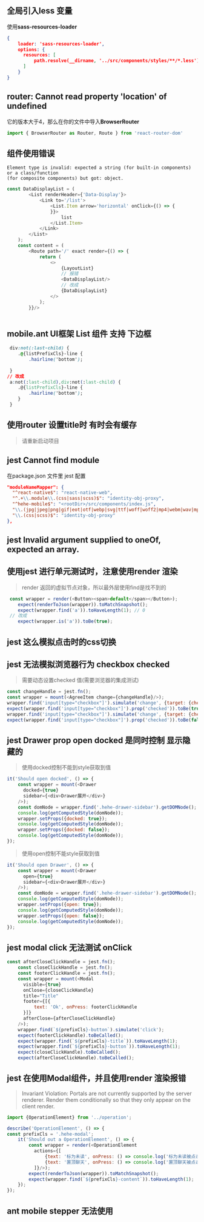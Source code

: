## 全局引入less 变量
使用**sass-resources-loader**
```json
{
    loader: 'sass-resources-loader',
    options: {
      resources: [
          path.resolve(__dirname, '../src/components/styles/**/*.less'),
      ]
    }
}

```
## router: Cannot read property 'location' of undefined
它的版本大于4，那么在你的文件中导入**BrowserRouter**
```javascript
import { BrowserRouter as Router, Route } from 'react-router-dom'

```
## 组件使用错误
```
Element type is invalid: expected a string (for built-in components) or a class/function 
(for composite components) but got: object.

```
```javascript
const DataDisplayList = (
        <List renderHeader={'Data-Display'}>
            <Link to='/list'>
                <List.Item arrow='horizontal' onClick={() => {
                }}>
                    list
                </List.Item>
            </Link>
        </List>
    );
    const content = (
        <Route path='/' exact render={() => {
            return (
                <>
                    {LayoutList}
                    // 报错
                    <DataDisplayList/>
                    // 改成
                    {DataDisplayList}
                </>
            );
        }}/>
   

```
## mobile.ant UI框架 List 组件 支持 <a> 下边框
```css
 div:not(:last-child) {
    .@{listPrefixCls}-line {
        .hairline('bottom');
   
 }
// 改成
 a:not(:last-child),div:not(:last-child) {
    .@{listPrefixCls}-line {
        .hairline('bottom');
    }
 }

```
## 使用router 设置title时 有时会有缓存

> 请重新启动项目

## jest Cannot find module

在package.json 文件里 jest 配置
```json
"moduleNameMapper": {
  "^react-native$": "react-native-web",
  "^.+\\.module\\.(css|sass|scss)$": "identity-obj-proxy",
  "^hehe-mobile$": "<rootDir>/src/components/index.js",
  "\\.(jpg|jpeg|png|gif|eot|otf|webp|svg|ttf|woff|woff2|mp4|webm|wav|mp3|m4a|aac|oga)$": "<rootDir>/src/test/fileMock.js",
  "\\.(css|scss)$": "identity-obj-proxy"
},

```

## jest Invalid argument supplied to oneOf, expected an array.

## 使用jest 进行单元测试时，注意使用render 渲染
> render 返回的虚拟节点对象，所以最外层使用find是找不到的

```javascript
 const wrapper = render(<Button><span>default</span></Button>);
    expect(renderToJson(wrapper)).toMatchSnapshot();
    expect(wrapper.find('a')).toHaveLength(1); // 0 
 // 改成
    expect(wrapper.is('a')).toBe(true); 

```

## jest 这么模拟点击时的css切换

## jest 无法模拟浏览器行为 checkbox checked
> 需要动态设置checked 值(需要浏览器的集成测试)

```javascript
const changeHandle = jest.fn();
const wrapper = mount(<AgreeItem change={changeHandle}/>);
wrapper.find('input[type="checkbox"]').simulate('change', {target: {checked: true}});
expect(wrapper.find('input[type="checkbox"]').prop('checked')).toBe(true);
wrapper.find('input[type="checkbox"]').simulate('change', {target: {checked: false}});
expect(wrapper.find('input[type="checkbox"]').prop('checked')).toBe(false);

``` 
## jest Drawer prop open docked 是同时控制 显示隐藏的

> 使用docked控制不能到style获取到值

```javascript
it('Should open docked', () => {
    const wrapper = mount(<Drawer
      docked={true}
      sidebar={<div>Drawer展开</div>}
    />);
    const domNode = wrapper.find('.hehe-drawer-sidebar').getDOMNode();
    console.log(getComputedStyle(domNode));
    wrapper.setProps({docked: true});
    console.log(getComputedStyle(domNode));
    wrapper.setProps({docked: false});
    console.log(getComputedStyle(domNode));
});

```
> 使用open控制不能style获取到值

```javascript
it('Should open Drawer', () => {
    const wrapper = mount(<Drawer
      open={true}
      sidebar={<div>Drawer展开</div>}
    />);
    const domNode = wrapper.find('.hehe-drawer-sidebar').getDOMNode();
    console.log(getComputedStyle(domNode));
    wrapper.setProps({open: true});
    console.log(getComputedStyle(domNode));
    wrapper.setProps({open: false});
    console.log(getComputedStyle(domNode));
});

```
## jest modal click 无法测试 onClick 
```javascript
const afterCloseClickHandle = jest.fn();
    const closeClickHandle = jest.fn();
    const footerClickHandle = jest.fn();
    const wrapper = mount(<Modal
      visible={true}
      onClose={closeClickHandle}
      title="Title"
      footer={[{
          text: 'Ok', onPress: footerClickHandle
      }]}
      afterClose={afterCloseClickHandle}
    />);
    wrapper.find(`${prefixCls}-button`).simulate('click');
    expect(footerClickHandle).toBeCalled();
    expect(wrapper.find(`${prefixCls}-title`)).toHaveLength(1);
    expect(wrapper.find(`${prefixCls}-button`)).toHaveLength(1);
    expect(closeClickHandle).toBeCalled();
    expect(afterCloseClickHandle).toBeCalled();
```
## jest 在使用Modal组件，并且使用render 渲染报错

> Invariant Violation: Portals are not currently supported by the server renderer. Render them conditionally so that they only appear on the client render.

```javascript
import {OperationElement} from '../operation';

describe('OperationElement', () => {
const prefixCls = '.hehe-modal';
    it('Should out a OperationElement', () => {
        const wrapper = render(<OperationElement
          actions={[
              {text: '标为未读', onPress: () => console.log('标为未读被点击了')},
              {text: '置顶聊天', onPress: () => console.log('置顶聊天被点击了')},
          ]}/>);
        expect(renderToJson(wrapper)).toMatchSnapshot();
        expect(wrapper.find(`${prefixCls}-content`)).toHaveLength(1);
    });
});
```

## ant mobile stepper 无法使用